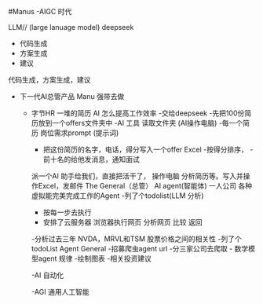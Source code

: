 #Manus
-AIGC 时代

LLM// (large lanuage model) deepseek
- 代码生成
- 方案生成
- 建议

代码生成，方案生成，建议
- 下一代AI总管产品
  Manu 强带去做
  - 字节HR
       一堆的简历 AI 怎么提高工作效率
       -交给deepseek
       -先把100份简历放到一个offers文件夹中
       -AI 工具 读取文件夹 (AI操作电脑)
       -每一个简历 岗位需求prompt (提示词)
       - 把这份简历的名字，电话，得分写入一个offer Excel
       -按得分排序，
       -前十名的给他发消息，通知面试

    派一个AI 助手给我们，直接把活干了，
    操作电脑 分析简历等。写入并操作Excel，发邮件
    The General（总管） AI agent(智能体)
    一人公司
    各种虚拟能完美完成工作的Agent
    -列了个todolist(LLM 分析)
    - 按每一步去执行
    - 安排了云服务器
           浏览器执行网页
           分析网页
           比较
           返回

    -分析过去三年 NVDA，MRVL和TSM 股票价格之间的相关性
            -列了个todoList
            Agent General
                -招募爬虫agent url
                -分三家公司去爬取
                - 数学模型agent 规律
                -绘制图表 
                -相关投资建议

       -AI 自动化

       -AGI 通用人工智能